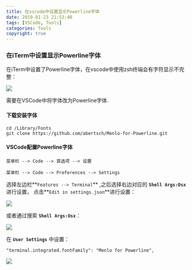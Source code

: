 ```yaml
---
title: 在vscode中设置显示Powerline字体
date: 2019-01-23 21:53:40
tags: [VSCode, Tools]
categories: Tools
copyright: true
---
```


### 在iTerm中设置显示Powerline字体

在iTerm中设置了Powerline字体，在vscode中使用zsh终端会有字符显示不完整：

![](http://hexo-hkkhuang.oss-cn-shanghai.aliyuncs.com/18-11-30/3372288.jpg)

需要在VSCode中将字体改为Powerline字体.

<!--more-->

#### 下载安装字体
```
cd /Library/Fonts
git clone https://github.com/abertsch/Menlo-for-Powerline.git
```

#### VSCode配置Powerline字体
```
菜单栏 --> Code --> 首选项 --> 设置

菜单栏 --> Code --> Preferences --> Settings
```

选择左边栏**`Features --> Terminal`** ,之后选择右边对应的 **`Shell Args:Osx`** 进行设置， 点击**`Edit in settings.json`**进行设置：

![](http://hexo-hkkhuang.oss-cn-shanghai.aliyuncs.com/18-11-30/77816600.jpg)

或者通过搜索 **`Shell Args:Osx`**：

![](http://hexo-hkkhuang.oss-cn-shanghai.aliyuncs.com/18-11-30/33824394.jpg)

在 **`User Settings`** 中设置：

```
"terminal.integrated.fontFamily": "Menlo for Powerline",
```

![](http://hexo-hkkhuang.oss-cn-shanghai.aliyuncs.com/18-11-30/19670480.jpg)


